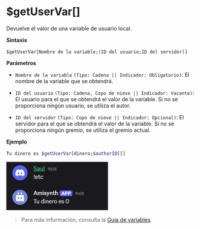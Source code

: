 # $getUserVar[]

Devuelve el valor de una variable de usuario local.

**Sintaxis**
```
$getUserVar[Nombre de la variable;(ID del usuario;ID del servidor)]
```
**Parámetros**
- `Nombre de la variable` `(Tipo: Cadena || Indicador: Obligatorio)`: El nombre de la variable que se obtendrá.

- `ID del usuario` `(Tipo: Cadena, Copo de nieve || Indicador: Vacante)`: El usuario para el que se obtendrá el valor de la variable. Si no se proporciona ningún usuario, se utiliza el autor.

- `ID del servidor` `(Tipo: Copo de nieve || Indicador: Opcional)`: El servidor para el que se obtendrá el valor de la variable. Si no se proporciona ningún gremio, se utiliza el gremio actual.

**Ejemplo**
```bash
Tu dinero es $getUserVar[dinero;$authorID[]]
```

![alt text](image-68.png)


> Para más información, consulta la [Guía de variables](../gen/variables.md).